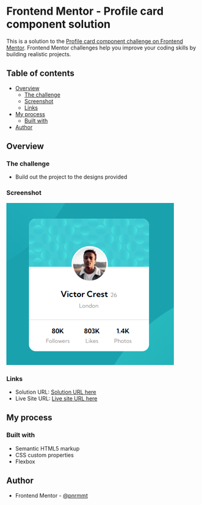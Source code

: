 # Frontend Mentor - Profile card component solution

This is a solution to the [Profile card component challenge on Frontend Mentor](https://www.frontendmentor.io/challenges/profile-card-component-cfArpWshJ). Frontend Mentor challenges help you improve your coding skills by building realistic projects. 

## Table of contents

- [Overview](#overview)
  - [The challenge](#the-challenge)
  - [Screenshot](#screenshot)
  - [Links](#links)
- [My process](#my-process)
  - [Built with](#built-with)
- [Author](#author)

## Overview

### The challenge

- Build out the project to the designs provided

### Screenshot

![](./images/Ekran%20Al%C4%B1nt%C4%B1s%C4%B1.PNG)


### Links

- Solution URL: [Solution URL here](https://github.com/pnrmmt/frontendmentor-newbie8)
- Live Site URL: [Live site URL here](https://pnrmmt.github.io/frontendmentor-newbie8/)

## My process

### Built with

- Semantic HTML5 markup
- CSS custom properties
- Flexbox


## Author
- Frontend Mentor - [@pnrmmt](https://www.frontendmentor.io/profile/yourusername)


